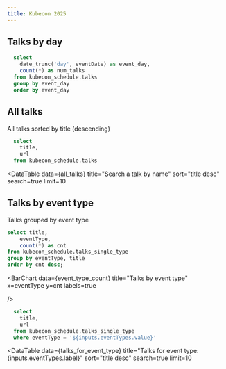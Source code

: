 ```yaml
---
title: Kubecon 2025
---
```


## Talks by day

```sql talks_by_day
  select 
    date_trunc('day', eventDate) as event_day,
    count(*) as num_talks
  from kubecon_schedule.talks
  group by event_day
  order by event_day
```

<BarChart
    data={talks_by_day}
    title="Talks by Day"
    x=event_day
    y=num_talks
/>


<!-- <Dropdown 
  data={talks_by_day} 
  name="event_day" 
  value="num_talks"
/> -->


## All talks
All talks sorted by title (descending)


```sql all_talks
  select 
    title,
    url
  from kubecon_schedule.talks
```

<DataTable
    data={all_talks}
    title="Search a talk by name"
    sort="title desc"
    search=true
    limit=10
>
  <Column id="url" contentType="link" linkField="url" linkLabel=title />
</DataTable>

## Talks by event type
Talks grouped by event type


```sql event_type_count
select title,
    eventType,
    count(*) as cnt
from kubecon_schedule.talks_single_type
group by eventType, title
order by cnt desc;
```


<BarChart
    data={event_type_count}
    title="Talks by event type"
    x=eventType
    y=cnt
    labels=true
    
/>


<Dropdown 
  data={event_type_count} 
  title="Choose an event type"
  name="eventTypes" 
  value="eventType"
/>

```sql talks_for_event_type
  select 
    title,
    url
  from kubecon_schedule.talks_single_type
  where eventType = '${inputs.eventTypes.value}'
```

<DataTable
    data={talks_for_event_type}
    title="Talks for event type: {inputs.eventTypes.label}"
    sort="title desc"
    search=true
    limit=10
>
  <Column id="url" contentType="link" linkField="url" linkLabel=title />
</DataTable>